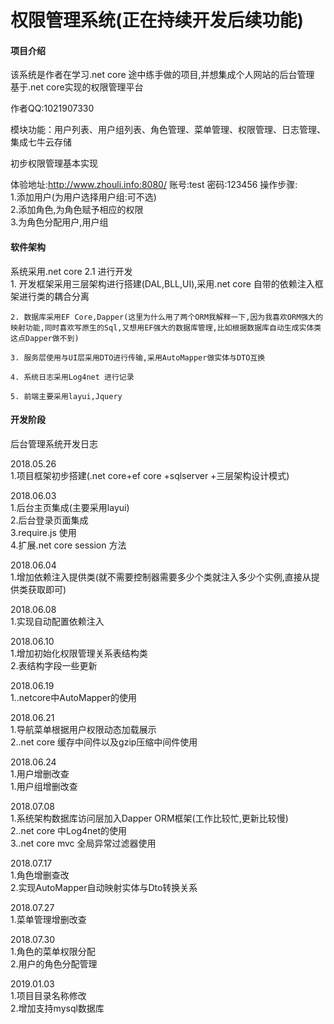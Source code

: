 # 权限管理系统(正在持续开发后续功能)

#### 项目介绍
该系统是作者在学习.net core 途中练手做的项目,并想集成个人网站的后台管理
基于.net core实现的权限管理平台

作者QQ:1021907330   
         
模块功能：用户列表、用户组列表、角色管理、菜单管理、权限管理、日志管理、集成七牛云存储       


初步权限管理基本实现

体验地址:http://www.zhouli.info:8080/
账号:test 密码:123456
操作步骤:                    
    1.添加用户(为用户选择用户组:可不选)                                                                                            
    2.添加角色,为角色赋予相应的权限                                                    
    3.为角色分配用户,用户组          
#### 软件架构

系统采用.net core 2.1 进行开发            
    1. 开发框架采用三层架构进行搭建(DAL,BLL,UI),采用.net core 自带的依赖注入框架进行类的耦合分离 
                 
    2. 数据库采用EF Core,Dapper(这里为什么用了两个ORM我解释一下,因为我喜欢ORM强大的映射功能,同时喜欢写原生的Sql,又想用EF强大的数据库管理,比如根据数据库自动生成实体类 这点Dapper做不到)     
       
    3. 服务层使用与UI层采用DTO进行传输,采用AutoMapper做实体与DTO互换   
             
    4. 系统日志采用Log4net 进行记录         
   
    5. 前端主要采用layui,Jquery                 
            
        
#### 开发阶段

后台管理系统开发日志

2018.05.26         
   1.项目框架初步搭建(.net core+ef core +sqlserver +三层架构设计模式)      
  
2018.06.03        
   1.后台主页集成(主要采用layui)        
   2.后台登录页面集成        
   3.require.js 使用            
   4.扩展.net core session 方法      
          
2018.06.04            
   1.增加依赖注入提供类(就不需要控制器需要多少个类就注入多少个实例,直接从提供类获取即可)        

2018.06.08    
   1.实现自动配置依赖注入    

2018.06.10        
   1.增加初始化权限管理关系表结构类    
   2.表结构字段一些更新    

2018.06.19                    
   1..netcore中AutoMapper的使用  
         
2018.06.21                            
   1.导航菜单根据用户权限动态加载展示            
   2..net core 缓存中间件以及gzip压缩中间件使用      
      
2018.06.24            
   1.用户增删改查                
   1.用户组增删改查       
     
2018.07.08        
   1.系统架构数据库访问层加入Dapper ORM框架(工作比较忙,更新比较慢)            
   2..net core 中Log4net的使用            
   3..net core mvc 全局异常过滤器使用       
     
2018.07.17            
   1.角色增删查改            
   2.实现AutoMapper自动映射实体与Dto转换关系      
   
2018.07.27                
   1.菜单管理增删改查            

2018.07.30                    
   1.角色的菜单权限分配                
   2.用户的角色分配管理 

2019.01.03                    
   1.项目目录名称修改               
   2.增加支持mysql数据库         
                              
